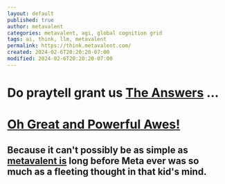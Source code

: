 ```yaml
---
layout: default
published: true
author: metavalent
categories: metavalent, agi, global cognition grid
tags: ai, think, llm, metavalent
permalink: https://think.metavalent.com/
created: 2024-02-6T20:20:20-07:00
modified: 2024-02-6T20:20:20-07:00
---
```


<h1>Do praytell grant us <a href="https://github.com/users/metavalent/projects/2" target="_blank">The Answers</a> ...</h1>
    
<h1><a href="https://chat.openai.com/g/g-ntz3gLo81-oh-great-and-powerful-awes" target="_blank">Oh Great and Powerful Awes!</a>

<h2>Because it can't possibly be as simple as <strong><a href="https://metavalent.com/" target="_blank">metavalent is</a></strong> long before Meta ever was so much as a fleeting thought in that kid's mind.</h2>